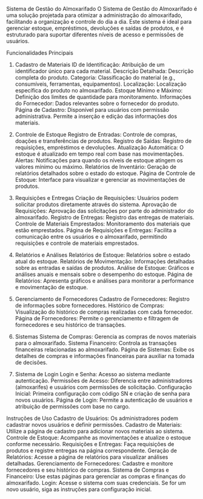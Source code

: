 Sistema de Gestão do Almoxarifado 
O Sistema de Gestão do Almoxarifado é uma solução projetada para otimizar a administração do almoxarifado, facilitando a organização e controle do dia a dia. Este sistema é ideal para gerenciar estoque, empréstimos, devoluções e saídas de produtos, e é estruturado para suportar diferentes níveis de acesso e permissões de usuários.

Funcionalidades Principais
1. Cadastro de Materiais
ID de Identificação: Atribuição de um identificador único para cada material.
Descrição Detalhada: Descrição completa do produto.
Categoria: Classificação do material (e.g., consumíveis, ferramentas, equipamentos).
Localização: Localização específica do produto no almoxarifado.
Estoque Mínimo e Máximo: Definição dos limites de quantidade para monitoramento.
Informações do Fornecedor: Dados relevantes sobre o fornecedor do produto.
Página de Cadastro: Disponível para usuários com permissão administrativa. Permite a inserção e edição das informações dos materiais.

2. Controle de Estoque
Registro de Entradas: Controle de compras, doações e transferências de produtos.
Registro de Saídas: Registro de requisições, empréstimos e devoluções.
Atualização Automática: O estoque é atualizado em tempo real com base nas movimentações.
Alertas: Notificações para quando os níveis de estoque atingem os valores mínimo ou máximo.
Relatórios de Inventário: Geração de relatórios detalhados sobre o estado do estoque.
Página de Controle de Estoque: Interface para visualizar e gerenciar as movimentações de produtos.

3. Requisições e Entregas
Criação de Requisições: Usuários podem solicitar produtos diretamente através do sistema.
Aprovação de Requisições: Aprovação das solicitações por parte do administrador do almoxarifado.
Registro de Entregas: Registro das entregas de materiais.
Controle de Materiais Emprestados: Monitoramento dos materiais que estão emprestados.
Página de Requisições e Entregas: Facilita a comunicação entre os usuários e o almoxarifado, permitindo requisições e controle de materiais emprestados.

4. Relatórios e Análises
Relatórios de Estoque: Relatórios sobre o estado atual do estoque.
Relatórios de Movimentação: Informações detalhadas sobre as entradas e saídas de produtos.
Análise de Estoque: Gráficos e análises anuais e mensais sobre o desempenho do estoque.
Página de Relatórios: Apresenta gráficos e análises para monitorar a performance e movimentação de estoque.

5. Gerenciamento de Fornecedores
Cadastro de Fornecedores: Registro de informações sobre fornecedores.
Histórico de Compras: Visualização do histórico de compras realizadas com cada fornecedor.
Página de Fornecedores: Permite o gerenciamento e filtragem de fornecedores e seu histórico de transações.

6. Sistemas
Sistema de Compras: Gerencia as compras de novos materiais para o almoxarifado.
Sistema Financeiro: Controla as transações financeiras relacionadas ao almoxarifado.
Página de Sistemas: Exibe os detalhes de compras e informações financeiras para auxiliar na tomada de decisões.

7. Sistema de Login
Login e Senha: Acesso ao sistema mediante autenticação.
Permissões de Acesso: Diferencia entre administradores (almoxarifes) e usuários com permissões de solicitação.
Configuração Inicial: Primeira configuração com código SN e criação de senha para novos usuários.
Página de Login: Permite a autenticação de usuários e atribuição de permissões com base no cargo.

Instruções de Uso
Cadastro de Usuários: Os administradores podem cadastrar novos usuários e definir permissões.
Cadastro de Materiais: Utilize a página de cadastro para adicionar novos materiais ao sistema.
Controle de Estoque: Acompanhe as movimentações e atualize o estoque conforme necessário.
Requisições e Entregas: Faça requisições de produtos e registre entregas na página correspondente.
Geração de Relatórios: Acesse a página de relatórios para visualizar análises detalhadas.
Gerenciamento de Fornecedores: Cadastre e monitore fornecedores e seu histórico de compras.
Sistema de Compras e Financeiro: Use estas páginas para gerenciar as compras e finanças do almoxarifado.
Login: Acesse o sistema com suas credenciais. Se for um novo usuário, siga as instruções para configuração inicial.
